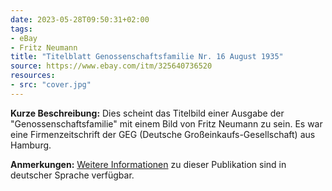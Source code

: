 ```yaml
---
date: 2023-05-28T09:50:31+02:00
tags:
- eBay
- Fritz Neumann
title: "Titelblatt Genossenschaftsfamilie Nr. 16 August 1935"
source: https://www.ebay.com/itm/325640736520
resources:
- src: "cover.jpg"
---
```


**Kurze Beschreibung:** Dies scheint das Titelbild einer Ausgabe der "Genossenschaftsfamilie" mit einem Bild von Fritz Neumann zu sein. Es war eine Firmenzeitschrift der GEG (Deutsche Großeinkaufs-Gesellschaft) aus Hamburg.

**Anmerkungen:** [Weitere Informationen](https://genossenschafts-museum.hamburg/neue-aufgaben/eigenproduktion-der-genossenschaften/) zu dieser Publikation sind in deutscher Sprache verfügbar.
